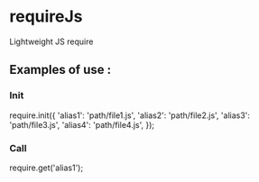 # requireJs
Lightweight JS require

## Examples of use :
### Init

require.init({
    'alias1': 'path/file1.js',
    'alias2': 'path/file2.js',
    'alias3': 'path/file3.js',
    'alias4': 'path/file4.js',
});

### Call
require.get('alias1');
